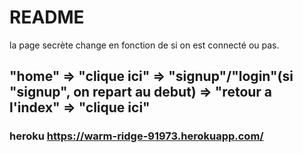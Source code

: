 # README

la page secrète change en fonction de si on est connecté ou pas.

## "home" => "clique ici" => "signup"/"login"(si "signup", on repart au debut) => "retour a l'index" => "clique ici"


### heroku https://warm-ridge-91973.herokuapp.com/
#
